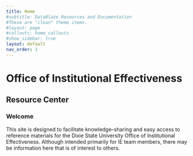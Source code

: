 ```yaml
---
title: Home
#subtitle: DataBlaze Resources and Documentation
#These are "clean" theme items.
#layout: page
#callouts: home_callouts
#show_sidebar: true
layout: default
nav_order: 1
---
```


# Office of Institutional Effectiveness
## Resource Center

### Welcome

This site is designed to facilitate knowledge-sharing and easy access to reference materials for the Dixie State University Office of Institutional Effectiveness.  Although intended primarily for IE team members, there may be information here that is of interest to others.
